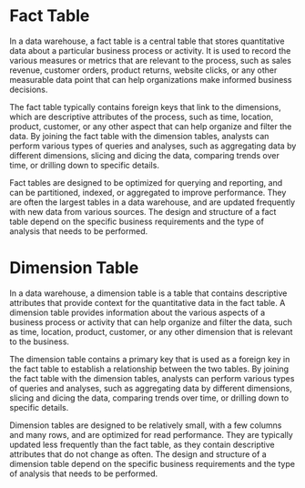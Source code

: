 

# Fact Table

In a data warehouse, a fact table is a central table that stores quantitative data about a particular business process or activity. It is used to record the various measures or metrics that are relevant to the process, such as sales revenue, customer orders, product returns, website clicks, or any other measurable data point that can help organizations make informed business decisions.

The fact table typically contains foreign keys that link to the dimensions, which are descriptive attributes of the process, such as time, location, product, customer, or any other aspect that can help organize and filter the data. By joining the fact table with the dimension tables, analysts can perform various types of queries and analyses, such as aggregating data by different dimensions, slicing and dicing the data, comparing trends over time, or drilling down to specific details.

Fact tables are designed to be optimized for querying and reporting, and can be partitioned, indexed, or aggregated to improve performance. They are often the largest tables in a data warehouse, and are updated frequently with new data from various sources. The design and structure of a fact table depend on the specific business requirements and the type of analysis that needs to be performed.




# Dimension Table

In a data warehouse, a dimension table is a table that contains descriptive attributes that provide context for the quantitative data in the fact table. A dimension table provides information about the various aspects of a business process or activity that can help organize and filter the data, such as time, location, product, customer, or any other dimension that is relevant to the business.

The dimension table contains a primary key that is used as a foreign key in the fact table to establish a relationship between the two tables. By joining the fact table with the dimension tables, analysts can perform various types of queries and analyses, such as aggregating data by different dimensions, slicing and dicing the data, comparing trends over time, or drilling down to specific details.

Dimension tables are designed to be relatively small, with a few columns and many rows, and are optimized for read performance. They are typically updated less frequently than the fact table, as they contain descriptive attributes that do not change as often. The design and structure of a dimension table depend on the specific business requirements and the type of analysis that needs to be performed.



